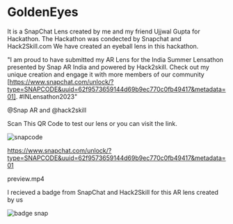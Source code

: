 # GoldenEyes
It is a SnapChat Lens created by me and my friend Ujjwal Gupta for Hackathon.
The Hackathon was condected by Snapchat and Hack2Skill.com
We have created an eyeball lens in this hackathon.

"I am proud to have submitted my AR Lens for the India Summer Lensathon presented by Snap AR India and powered by Hack2skill. Check out my unique creation and engage it with more members of our community [https://www.snapchat.com/unlock/?type=SNAPCODE&uuid=62f9573659144d69b9ec770c0fb49417&metadata=01]. #INLensathon2023"

@Snap AR and @hack2skill

Scan This QR Code to test our lens or you can visit the link.

![snapcode](https://github.com/athrvadeshmukh/GoldenEyes/assets/112002659/60410550-c949-47a5-874f-1525bed0847b)

https://www.snapchat.com/unlock/?type=SNAPCODE&uuid=62f9573659144d69b9ec770c0fb49417&metadata=01

preview.mp4



I recieved a badge from SnapChat and Hack2Skill for this AR lens created by us

![badge snap](https://github.com/athrvadeshmukh/GoldenEyes/assets/112002659/4b034ad5-aef1-4712-9d63-ae92d89374fe)
